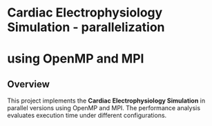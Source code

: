 # Cardiac Electrophysiology Simulation - parallelization
# using OpenMP and MPI

## Overview
This project implements the **Cardiac Electrophysiology Simulation** in  parallel versions using OpenMP and MPI. The performance analysis evaluates execution time under different configurations.

